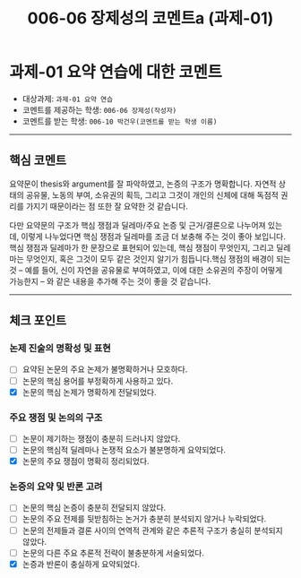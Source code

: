 ﻿---
title: 006-06 장제성의 코멘트a (과제-01) 
layout: home
nav_order: 06
parent: 006-10 박건우 (과제-01)
permalink: /asmt-01/006-10/comment-006-06
---

# 과제-01 요약 연습에 대한 코멘트

- 대상과제: `과제-01 요약 연습`
- 코멘트를 제공하는 학생: `006-06 장제성(작성자)` 
- 코멘트를 받는 학생: `006-10 박건우(코멘트를 받는 학생 이름)` 

---

## 핵심 코멘트

요약문이 thesis와 argument를 잘 파악하였고, 논증의 구조가 명확합니다. 자연적 상태의 공유물, 노동의 부여, 소유권의 획득, 그리고 그것이 개인의 신체에 대해 독점적 권리를 가지기 때문이라는 점 또한 잘 요약한 것 같습니다.

다만 요약문의 구조가 핵심 쟁점과 딜레마/주요 논증 및 근거/결론으로 나누어져 있는데, 이렇게 나누었다면 핵심 쟁점과 딜레마를 조금 더 보충해 주는 것이 좋아 보입니다. 핵심 쟁점과 딜레마가 한 문장으로 표현되어 있는데, 핵심 쟁점이 무엇인지, 그리고 딜레마는 무엇인지, 혹은 그것이 모두 같은 것인지 알기가 힘듭니다.핵심 쟁점의 배경이 되는 것 – 예를 들어, 신이 자연을 공유물로 부여하였고, 이에 대한 소유권의 주장이 어떻게 가능한지 – 와 같은 내용을 추가해 주는 것이 좋을 것 같습니다.

---

## 체크 포인트

### 논제 진술의 명확성 및 표현  
- [ ] 요약된 논문의 주요 논제가 불명확하거나 모호하다.  
- [ ] 논문의 핵심 용어를 부정확하게 사용하고 있다.  
- [x] 논문의 핵심 논제가 명확하게 전달되었다.  

### 주요 쟁점 및 논의의 구조  
- [ ] 논문이 제기하는 쟁점이 충분히 드러나지 않았다.  
- [ ] 논문의 핵심적 딜레마나 논쟁적 요소가 불분명하게 요약되었다.  
- [x] 논문의 주요 쟁점이 명확히 정리되었다.  

### 논증의 요약 및 반론 고려  
- [ ] 논문의 핵심 논증이 충분히 전달되지 않았다.  
- [ ] 논문의 주요 전제를 뒷받침하는 논거가 충분히 분석되지 않거나 누락되었다.  
- [ ] 논문의 전제들과 결론 사이의 연역적 관계와 같은 추론적 구조가 충실히 분석되지 않았다.  
- [ ] 논문의 다른 주요 추론적 전략이 불충분하게 서술되었다.
- [x] 논증과 반론이 충실하게 요약되었다. 
